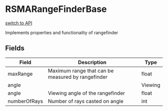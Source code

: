 # RSMARangeFinderBase
[switch to API](../../../Documentation/ScriptingAPI/en/RSMAMotorDriver.cs.md)

Implements properties and functionality of rangefinder

## Fields
| Field | Description | Type |
|--|--|--|
|maxRange|Maximum range that can be measured by rangefinder|float|
|angle||Viewing|
|angle|Viewing angle of the rangefinder|float|
|numberOfRays|Number of rays casted on angle|int|

